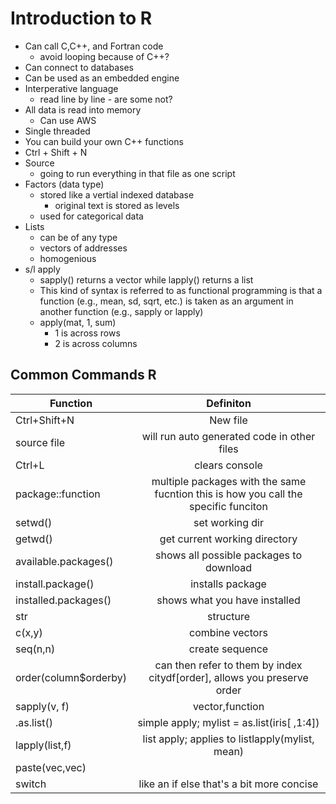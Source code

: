   # Introduction to R
  
  * Can call C,C++, and Fortran code
    * avoid looping because of C++?
  * Can connect to databases
  * Can be used as an embedded engine
  * Interperative language
    * read line by line - are some not?
  * All data is read into memory
    * Can use AWS
  * Single threaded 
  * You can build your own C++ functions 
  * Ctrl + Shift + N
  * Source
    * going to run everything in that file as one script
  * Factors (data type)
    * stored like a vertial indexed database
      * original text is stored as levels
    * used for categorical data
  * Lists
    * can be of any type
    * vectors of addresses
    * homogenious
  * s/l apply
    * sapply() returns a vector while lapply() returns a list
    * This kind of syntax is referred to as functional programming is that a function (e.g., mean, sd, sqrt, etc.) is taken as an argument in another function (e.g., sapply or lapply)
    * apply(mat, 1, sum)
      * 1 is across rows
      * 2 is across columns
  
  ## Common Commands R
  | Function              |                                      Definiton                                      |
  | --------------------- |:-----------------------------------------------------------------------------------:|
  | Ctrl+Shift+N          |                                      New file                                       |
  | source file           |                     will run auto generated code in other files                     |
  | Ctrl+L                |                                   clears console                                    |
  | package::function     | multiple packages with the same fucntion this is how you call the specific funciton |
  | setwd()               |                                   set working dir                                   |
  | getwd()               |                            get current working directory                            |
  | available.packages()  |                       shows all possible packages to download                       |
  | install.package()     |                                  installs package                                   |
  | installed.packages()  |                            shows what you have installed                            |
  | str                   |                                      structure                                      |
  | c(x,y)                |                                   combine vectors                                   |
  | seq(n,n)              |                                   create sequence                                   |
  | order(column$orderby) |      can then refer to them by index citydf[order], allows you preserve order       |
  | sapply(v, f)          |                                   vector,function                                   |
  | .as.list()            |                 simple apply;        mylist = as.list(iris[ ,1:4])                  |
  | lapply(list,f)        |                   list apply; applies to listlapply(mylist, mean)                   |
  | paste(vec,vec)        |                                                                                     |
  | switch                |                      like an if else that's a bit more concise                      | 
   
  
